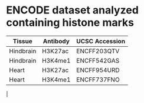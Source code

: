 

# ENCODE dataset analyzed containing histone marks 


| Tissue | Antibody | UCSC Accession | 
| ----- | ---- | ---- | 
| Hindbrain | H3K27ac | ENCFF203QTV |
| Hindbrain | H3K4me1 | ENCFF542GAS |
| Heart | H3K27ac | ENCFF954URD | 
| Heart | H3K4me1 | ENCFF737FNO | 
| 
